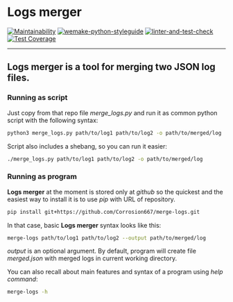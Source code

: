 # Logs merger

[![Maintainability](https://api.codeclimate.com/v1/badges/eaf040e366ea6f93dd35/maintainability)](https://codeclimate.com/github/Corrosion667/merge-logs/maintainability)
[![wemake-python-styleguide](https://img.shields.io/badge/style-wemake-000000.svg)](https://github.com/wemake-services/wemake-python-styleguide)
[![linter-and-test-check](https://github.com/Corrosion667/python-project-lvl3/actions/workflows/linter-and-test-check.yml/badge.svg)](https://github.com/Corrosion667/python-project-lvl3/actions/workflows/linter-and-test-check.yml)
[![Test Coverage](https://api.codeclimate.com/v1/badges/eaf040e366ea6f93dd35/test_coverage)](https://codeclimate.com/github/Corrosion667/merge-logs/test_coverage)

---

## **Logs merger** is a tool for merging two JSON log files.





### Running **as script**

Just copy from that repo file *merge_logs.py* and run it as common python script with the following syntax:
```bash
python3 merge_logs.py path/to/log1 path/to/log2 -o path/to/merged/log
```
Script also includes a shebang, so you can run it easier:
```bash
./merge_logs.py path/to/log1 path/to/log2 -o path/to/merged/log
```





### Running **as program**

**Logs merger** at the moment is stored only at *github* so the quickest and the easiest way to install it is to use *pip* with URL of repository.
```bash
pip install git+https://github.com/Corrosion667/merge-logs.git
```
In that case, basic **Logs merger** syntax looks like this:
```bash
merge-logs path/to/log1 path/to/log2 --output path/to/merged/log
```
*output* is an optional argument. By default, program will create file *merged.json* with merged logs in current working directory.

You can also recall about main features and syntax of a program using *help command*:
```bash
merge-logs -h
```


